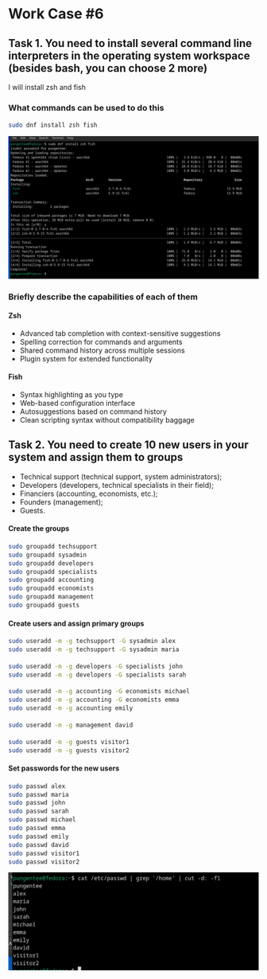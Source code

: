 # Work Case #6

## Task 1. You need to install several command line interpreters in the operating system workspace (besides bash, you can choose 2 more)

I will install zsh and fish

### What commands can be used to do this

```sh
sudo dnf install zsh fish
```

![image](./attachments/1.png)

### Briefly describe the capabilities of each of them

#### Zsh

- Advanced tab completion with context-sensitive suggestions
- Spelling correction for commands and arguments
- Shared command history across multiple sessions
- Plugin system for extended functionality

#### Fish

- Syntax highlighting as you type
- Web-based configuration interface
- Autosuggestions based on command history
- Clean scripting syntax without compatibility baggage

## Task 2. You need to create 10 new users in your system and assign them to groups

- Technical support (technical support, system administrators);
- Developers (developers, technical specialists in their field);
- Financiers (accounting, economists, etc.);
- Founders (management);
- Guests.

#### Create the groups

```sh
sudo groupadd techsupport
sudo groupadd sysadmin
sudo groupadd developers
sudo groupadd specialists
sudo groupadd accounting
sudo groupadd economists
sudo groupadd management
sudo groupadd guests
```

#### Create users and assign primary groups

```sh
sudo useradd -m -g techsupport -G sysadmin alex
sudo useradd -m -g techsupport -G sysadmin maria

sudo useradd -m -g developers -G specialists john
sudo useradd -m -g developers -G specialists sarah

sudo useradd -m -g accounting -G economists michael
sudo useradd -m -g accounting -G economists emma
sudo useradd -m -g accounting emily

sudo useradd -m -g management david

sudo useradd -m -g guests visitor1
sudo useradd -m -g guests visitor2
```

#### Set passwords for the new users

```sh
sudo passwd alex
sudo passwd maria
sudo passwd john
sudo passwd sarah
sudo passwd michael
sudo passwd emma
sudo passwd emily
sudo passwd david
sudo passwd visitor1
sudo passwd visitor2
```

![image](./attachments/2.png)

